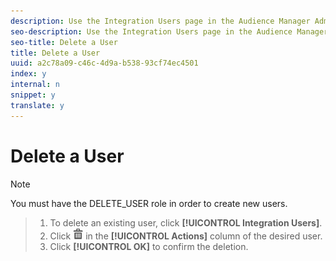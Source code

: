 ```yaml
---
description: Use the Integration Users page in the Audience Manager Admin tool to delete an existing user.
seo-description: Use the Integration Users page in the Audience Manager Admin tool to delete an existing user.
seo-title: Delete a User
title: Delete a User
uuid: a2c78a09-c46c-4d9a-b538-93cf74ec4501
index: y
internal: n
snippet: y
translate: y
---
```


# Delete a User


>[!NOTE]
>
>You must have the DELETE_USER role in order to create new users.



>1. To delete an existing user, click **[!UICONTROL  Integration Users]**.
>1. Click  ![](assets/icon_delete.png) in the **[!UICONTROL  Actions]** column of the desired user.
>1. Click **[!UICONTROL  OK]** to confirm the deletion.
